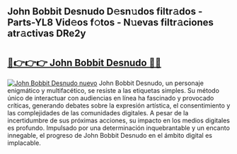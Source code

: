 ## John Bobbit Desnudo D𝚎sn𝚞dos filtr𝚊dos - Parts-YL8 Vid𝚎os f𝚘tos - N𝚞evas filtr𝚊ciones atr𝚊ctivas DRe2y

# <h2><a href="http://mb8jg4.tromn.icu/?c=John+Bobbit+Desnudo">🔗👉👉👉 John Bobbit Desnudo 🔗🔗</a></h2>

[![John Bobbit Desnudo nuevo](https://i.imgur.com/pEAQMta.gif)](http://mb8jg4.tromn.icu/?c=John+Bobbit+Desnudo)
John Bobbit Desnudo, un personaje enigmático y multifacético, se resiste a las etiquetas simples. Su método único de interactuar con audiencias en línea ha fascinado y provocado críticas, generando debates sobre la expresión artística, el consentimiento y las complejidades de las comunidades digitales. A pesar de la incertidumbre de sus próximas acciones, su impacto en los medios digitales es profundo. Impulsado por una determinación inquebrantable y un encanto innegable, el progreso de John Bobbit Desnudo en el ámbito digital es implacable.
